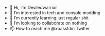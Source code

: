 - 👋 Hi, I’m Deviledwarrior
- 👀 I’m interested in tech and console modding
- 🌱 I’m currently learning just regular shit
- 💞️ I’m looking to collaborate on nothing
- 📫 How to reach me @xbasstdm Twitter

<!---
Da end XDD
--->
